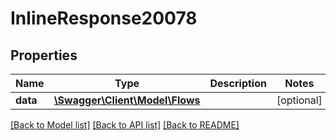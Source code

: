 # InlineResponse20078

## Properties
Name | Type | Description | Notes
------------ | ------------- | ------------- | -------------
**data** | [**\Swagger\Client\Model\Flows**](Flows.md) |  | [optional] 

[[Back to Model list]](../../README.md#documentation-for-models) [[Back to API list]](../../README.md#documentation-for-api-endpoints) [[Back to README]](../../README.md)

